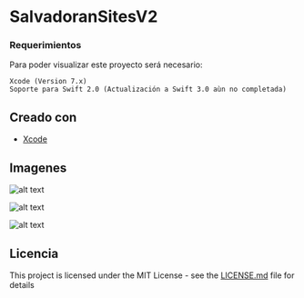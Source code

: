 # SalvadoranSitesV2


### Requerimientos
Para poder visualizar este proyecto será necesario:

```
Xcode (Version 7.x)
Soporte para Swift 2.0 (Actualización a Swift 3.0 aùn no completada)
```

## Creado con

* [Xcode](https://developer.apple.com/xcode/) 


## Imagenes
![alt text](https://i.imgur.com/sqEeqj6.png "Logo Title Text 1")

![alt text](https://i.imgur.com/d2FKSLA.png "Logo Title Text 1")

![alt text](https://i.imgur.com/0tbMgMs.png "Logo Title Text 1")
## Licencia

This project is licensed under the MIT License - see the [LICENSE.md](LICENSE) file for details


